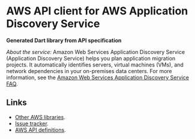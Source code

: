 # AWS API client for AWS Application Discovery Service

**Generated Dart library from API specification**

*About the service:*
Amazon Web Services Application Discovery Service (Application Discovery
Service) helps you plan application migration projects. It automatically
identifies servers, virtual machines (VMs), and network dependencies in your
on-premises data centers. For more information, see the <a
href="https://aws.amazon.com/application-discovery/faqs/">Amazon Web Services
Application Discovery Service FAQ</a>.

## Links

- [Other AWS libraries](https://github.com/agilord/aws_client/tree/master/generated).
- [Issue tracker](https://github.com/agilord/aws_client/issues).
- [AWS API definitions](https://github.com/aws/aws-sdk-js/tree/master/apis).
